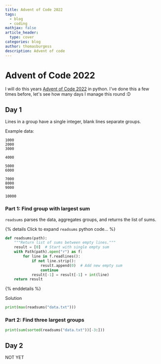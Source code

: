 ```yaml
---
title: Advent of Code 2022
tags:
  - blog
  - coding
mathjax: false
article_header:
  type: cover
categories: blog
author: thomasburgess
description: Advent of code
---
```


# Advent of Code 2022

I will do this years [Advent of Code 2022](https://adventofcode.com/2022) in python. I've done this a few times before, let's see how many days I manage this round :D

## Day 1

Lines in a group have a single integer, blank lines separate groups.

Example data:
```
1000
2000
3000

4000

5000
6000

7000
8000
9000

10000
```

### Part 1: Find group with largest sum

`readsums` parses the data, aggregates groups, and returns the list of sums.

{% details Click to expand `readsums` python code... %}

```python
def readsums(path):
    """Return list of sums between empty lines."""
    result = [0]  # Start with single empty sum
    with Path(path).open("r") as f:
        for line in f.readlines():
            if not line.strip():
                result.append(0)  # Add new empty sum
                continue
            result[-1] = result[-1] + int(line)
    return result
```

{% enddetails %}

Solution 
```python
print(max(readsums("data.txt")))
```

### Part 2: Find three largest groups

```python
print(sum(sorted(readsums("data.txt"))[-3:]))
```



## Day 2

NOT YET
